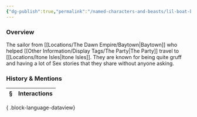 ```yaml
---
{"dg-publish":true,"permalink":"/named-characters-and-beasts/lil-boat-boy/","tags":["NPC"],"updated":"2025-08-11T11:53:32.026+01:00"}
---
```



### Overview
The sailor from [[Locations/The Dawn Empire/Baytown\|Baytown]] who helped [[Other Information/Display Tags/The Party\|The Party]] travel to [[Locations/Itone Isles\|Itone Isles]]. They are known for being quite gruff and having a lot of Sex stories that they share without anyone asking. 

### History & Mentions
| § | Interactions |
| - | ------------ |

{ .block-language-dataview}
